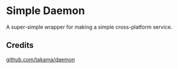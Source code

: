 # Simple Daemon

A super-simple wrapper for making a simple cross-platform service.

## Credits

[github.com/takama/daemon](http://github.com/takama/daemon)